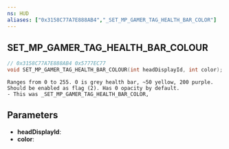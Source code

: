 ```yaml
---
ns: HUD
aliases: ["0x3158C77A7E888AB4","_SET_MP_GAMER_TAG_HEALTH_BAR_COLOR"]
---
```

## SET_MP_GAMER_TAG_HEALTH_BAR_COLOUR

```c
// 0x3158C77A7E888AB4 0x5777EC77
void SET_MP_GAMER_TAG_HEALTH_BAR_COLOUR(int headDisplayId, int color);
```

```
Ranges from 0 to 255. 0 is grey health bar, ~50 yellow, 200 purple.  
Should be enabled as flag (2). Has 0 opacity by default.  
- This was _SET_MP_GAMER_TAG_HEALTH_BAR_COLOR,  
```

## Parameters
* **headDisplayId**: 
* **color**: 

